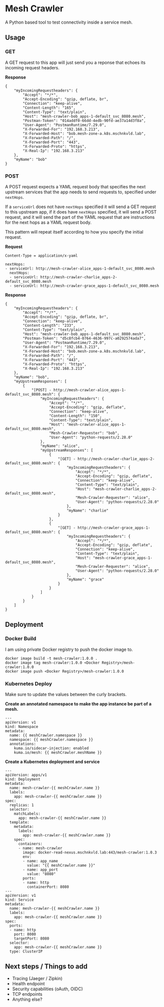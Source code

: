 # Mesh Crawler
A Python based tool to test connectivity inside a service mesh.

## Usage

### GET

A GET request to this app will just send you a reponse that echoes its incoming request headers.

**Response**
```
{
    "myIncomingRequestheaders": {
        "Accept": "*/*",
        "Accept-Encoding": "gzip, deflate, br",
        "Connection": "keep-alive",
        "Content-Length": "165",
        "Content-Type": "text/plain",
        "Host": "mesh-crawler-bob_apps-1-default_svc_8080.mesh",
        "Postman-Token": "014addf0-66dd-4edb-90fd-ae37a14d3f8a",
        "User-Agent": "PostmanRuntime/7.29.0",
        "X-Forwarded-For": "192.168.3.213",
        "X-Forwarded-Host": "bob.mesh-zone-a.k8s.mschnkvld.lab",
        "X-Forwarded-Path": "/",
        "X-Forwarded-Port": "443",
        "X-Forwarded-Proto": "https",
        "X-Real-Ip": "192.168.3.213"
    },
    "myName": "bob"
}
```

### POST

A POST request expects a YAML request body that specifies the next upstream services that the app needs to send requests to, specified under `nextHops`. 

If a `serviceUrl` does not have `nextHops` specified it will send a GET request to this upstream app, if it does have `nextHops` specified, it will send a POST request, and it will send the part of the YAML request that are instructions for the next hops as a YAML request body.

This pattern will repeat itself according to how you specify the initial request.

**Request**

```
Content-Type = application/x-yaml
```

```
nextHops:
- serviceUrl: http://mesh-crawler-alice_apps-1-default_svc_8080.mesh
  nextHops:
  - serviceUrl: http://mesh-crawler-charlie_apps-2-default_svc_8080.mesh
  - serviceUrl: http://mesh-crawler-grace_apps-1-default_svc_8080.mesh
```

**Response**

```
{
    "myIncomingRequestheaders": {
        "Accept": "*/*",
        "Accept-Encoding": "gzip, deflate, br",
        "Connection": "keep-alive",
        "Content-Length": "233",
        "Content-Type": "text/plain",
        "Host": "mesh-crawler-bob_apps-1-default_svc_8080.mesh",
        "Postman-Token": "d5c8fcb4-0764-4636-997c-a0292574ada7",
        "User-Agent": "PostmanRuntime/7.29.0",
        "X-Forwarded-For": "192.168.3.213",
        "X-Forwarded-Host": "bob.mesh-zone-a.k8s.mschnkvld.lab",
        "X-Forwarded-Path": "/",
        "X-Forwarded-Port": "443",
        "X-Forwarded-Proto": "https",
        "X-Real-Ip": "192.168.3.213"
    },
    "myName": "bob",
    "myUpstreamResponses": [
        {
            "[POST] - http://mesh-crawler-alice_apps-1-default_svc_8080.mesh": {
                "myIncomingRequestheaders": {
                    "Accept": "*/*",
                    "Accept-Encoding": "gzip, deflate",
                    "Connection": "keep-alive",
                    "Content-Length": "150",
                    "Content-Type": "text/plain",
                    "Host": "mesh-crawler-alice_apps-1-default_svc_8080.mesh",
                    "Mesh-Crawler-Requester": "bob",
                    "User-Agent": "python-requests/2.28.0"
                },
                "myName": "alice",
                "myUpstreamResponses": [
                    {
                        "[GET] - http://mesh-crawler-charlie_apps-2-default_svc_8080.mesh": {
                            "myIncomingRequestheaders": {
                                "Accept": "*/*",
                                "Accept-Encoding": "gzip, deflate",
                                "Connection": "keep-alive",
                                "Content-Type": "text/plain",
                                "Host": "mesh-crawler-charlie_apps-2-default_svc_8080.mesh",
                                "Mesh-Crawler-Requester": "alice",
                                "User-Agent": "python-requests/2.28.0"
                            },
                            "myName": "charlie"
                        }
                    },
                    {
                        "[GET] - http://mesh-crawler-grace_apps-1-default_svc_8080.mesh": {
                            "myIncomingRequestheaders": {
                                "Accept": "*/*",
                                "Accept-Encoding": "gzip, deflate",
                                "Connection": "keep-alive",
                                "Content-Type": "text/plain",
                                "Host": "mesh-crawler-grace_apps-1-default_svc_8080.mesh",
                                "Mesh-Crawler-Requester": "alice",
                                "User-Agent": "python-requests/2.28.0"
                            },
                            "myName": "grace"
                        }
                    }
                ]
            }
        }
    ]
}
```

## Deployment

### Docker Build
I am using private Docker registry to push the docker image to.
```
docker image build -t mesh-crawler:1.0.0 .
docker image tag mesh-crawler:1.0.0 <Docker Registry>/mesh-crawler:1.0.0
docker image push <Docker Registry>/mesh-crawler:1.0.0
```

### Kubernetes Deploy

Make sure to update the values between the curly brackets.

**Create an annotated namespace to make the app instance be part of a mesh.**
```
---
apiVersion: v1
kind: Namespace
metadata: 
  name: {{ meshCrawler.namespace }}
  namespace: {{ meshCrawler.namespace }}
  annotations: 
    kuma.io/sidecar-injection: enabled
    kuma.io/mesh: {{ meshCrawler.meshName }}
```

**Create a Kubernetes deployment and service**
```
---
apiVersion: apps/v1
kind: Deployment
metadata:
  name: mesh-crawler-{{ meshCrawler.name }}
  labels:
    app: mesh-crawler-{{ meshCrawler.name }}
spec:
  replicas: 1
  selector:
    matchLabels:
      app: mesh-crawler-{{ meshCrawler.name }}
  template:
    metadata:
      labels:
        app: mesh-crawler-{{ meshCrawler.name }}
    spec:
      containers:
      - name: mesh-crawler
        image: docker-read-nexus.mschnkvld.lab:443/mesh-crawler:1.0.3
        env:
        - name: app_name
          value: "{{ meshCrawler.name }}"
        - name: app_port
          value: "8080"
        ports:
        - name: http
          containerPort: 8080
---
apiVersion: v1
kind: Service
metadata:
  name: mesh-crawler-{{ meshCrawler.name }}
  labels:
    app: mesh-crawler-{{ meshCrawler.name }}
spec:
  ports:
  - name: http
    port: 8080
    targetPort: 8080
  selector:
    app: mesh-crawler-{{ meshCrawler.name }}
  type: ClusterIP
```


## Next steps / Things to add
- Tracing (Jaeger / Zipkin)
- Health endpoint
- Security capabilities (oAuth, OIDC)
- TCP endpoints
- Anything else?